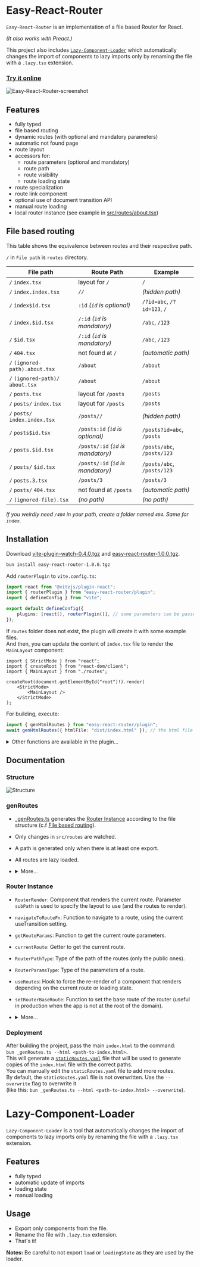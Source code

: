 # Easy-React-Router

`Easy-React-Router` is an implementation of a file based Router for React.

_(It also works with Preact.)_

This project also includes [`Lazy-Component-Loader`](#lazy-component-loader) which automatically changes the import of components to lazy imports only by renaming the file with a `.lazy.tsx` extension.

### [Try it online](https://nicolasventer.github.io/Easy-React-Router/)

![Easy-React-Router-screenshot](misc/Easy-React-Router-screenshot.jpeg)

## Features

- fully typed
- file based routing
- dynamic routes (with optional and mandatory parameters)
- automatic not found page
- route layout
- accessors for:
  - route parameters (optional and mandatory)
  - route path
  - route visibility
  - route loading state
- route specialization
- route link component
- optional use of document transition API
- manual route loading
- local router instance (see example in [src/routes/about.tsx](src/routes/about.tsx))

## File based routing

This table shows the equivalence between routes and their respective path.

`/` in `File path` is `routes` directory.

| File path                         | Route Path                         | Example                     |
| --------------------------------- | ---------------------------------- | --------------------------- |
| `/` `index.tsx`                   | layout for `/`                     | `/`                         |
| `/` `index.index.tsx`             | `//`                               | _(hidden path)_             |
| `/` `index$id.tsx`                | `:id` _(`id` is optional)_         | `/?id=abc`, `/?id=123`, `/` |
| `/` `index.$id.tsx`               | `/:id` _(`id` is mandatory)_       | `/abc`, `/123`              |
| `/` `$id.tsx`                     | `/:id` _(`id` is mandatory)_       | `/abc`, `/123`              |
| `/` `404.tsx`                     | not found at `/`                   | _(automatic path)_          |
| `/` `(ignored-path).about.tsx`    | `/about`                           | `/about`                    |
| `/` `(ignored-path)/` `about.tsx` | `/about`                           | `/about`                    |
| `/` `posts.tsx`                   | layout for `/posts`                | `/posts`                    |
| `/` `posts/` `index.tsx`          | layout for `/posts`                | `/posts`                    |
| `/` `posts/` `index.index.tsx`    | `/posts//`                         | _(hidden path)_             |
| `/` `posts$id.tsx`                | `/posts:id` _(`id` is optional)_   | `/posts?id=abc`, `/posts`   |
| `/` `posts.$id.tsx`               | `/posts/:id` _(`id` is mandatory)_ | `/posts/abc`, `/posts/123`  |
| `/` `posts/` `$id.tsx`            | `/posts/:id` _(`id` is mandatory)_ | `/posts/abc`, `/posts/123`  |
| `/` `posts.3.tsx`                 | `/posts/3`                         | `/posts/3`                  |
| `/` `posts/` `404.tsx`            | not found at `/posts`              | _(automatic path)_          |
| `/` `(ignored-file).tsx`          | _(no path)_                        | _(no path)_                 |

_If you weirdly need `/404` in your path, create a folder named `404`. Same for `index`._

## Installation

Download [vite-plugin-watch-0.4.0.tgz](vite-plugin-watch-0.4.0.tgz?raw=true) and [easy-react-router-1.0.0.tgz](easy-react-router-1.0.0.tgz?raw=true).

```bash
bun install easy-react-router-1.0.0.tgz
```

Add `routerPlugin` to `vite.config.ts`:

```ts
import react from "@vitejs/plugin-react";
import { routerPlugin } from "easy-react-router/plugin";
import { defineConfig } from "vite";

export default defineConfig({
	plugins: [react(), routerPlugin()], // some parameters can be passed to routerPlugin
});
```

If `routes` folder does not exist, the plugin will create it with some example files.  
And then, you can update the content of `index.tsx` file to render the `MainLayout` component:

```tsx
import { StrictMode } from "react";
import { createRoot } from "react-dom/client";
import { MainLayout } from "./routes";

createRoot(document.getElementById("root")!).render(
	<StrictMode>
		<MainLayout />
	</StrictMode>
);
```

For building, execute:

```ts
import { genHtmlRoutes } from "easy-react-router/plugin";
await genHtmlRoutes({ htmlFile: "dist/index.html" }); // the html file is copied to generate the static routes
```

<details>
<summary>Other functions are available in the plugin...</summary>

```ts
import { genLazyComponent, genRouterInstance } from "easy-react-router/plugin";
await genRouterInstance(); // generate the router instance
await genLazyComponent(); // generate the lazy components
```

</details>

## Documentation

### Structure

![Structure](misc/structure.png)

### genRoutes

- [\_genRoutes.ts](_genRoutes.ts) generates the [Router Instance](src/routerInstance.gen.ts) according to the file structure (c.f [File based routing](#file-based-routing)).
- Only changes in `src/routes` are watched.
- A path is generated only when there is at least one export.
- All routes are lazy loaded.
- <details>
  <summary>More...</summary>

  - if many exports, add `// @routeExport` comment to specify the export to use for the route.
  - use `--json` to additionally generate a JSON file with the result of the parsing
  - use `--force` to force the regeneration of the router instance

  **Note:** The Main Layout Component is generally lazy exported since it is imported in the [root file](src/index.tsx) (to avoid a build warning). In this case, the `// @routeExport` comment is needed.
  </details>

### Router Instance

- `RouterRender`: Component that renders the current route. Parameter `subPath` is used to specify the layout to use (and the routes to render).
- `navigateToRouteFn`: Function to navigate to a route, using the current useTransition setting.
- `getRouteParams`: Function to get the current route parameters.
- `currentRoute`: Getter to get the current route.
- `RouterPathType`: Type of the path of the routes (only the public ones).
- `RouterParamsType`: Type of the parameters of a route.
- `useRoutes`: Hook to force the re-render of a component that renders depending on the current route or loading state.
- `setRouterBaseRoute`: Function to set the base route of the router (useful in production when the app is not at the root of the domain).
- <details>
  <summary>More...</summary>

  - `isRouteLoaded`, `isRouteLoading`, `isRouteVisible`: Functions to check the state of a route.
  - `notFoundRoute`: Route that is rendered when no route is found.
  - `loadRouteFn`: Function to trigger the loading of a route (could be use on hover for example).
  - `RouteLink`: Component to create a link to a route.
  - `setUseRouteTransition`: Function to set the use of the document transition API.
  - `updateCurrentRoute`: Function that updates the current route according to the current url.
  - `buildRouteLink`: Function to build a link to a route.
  </details>

### Deployment

After building the project, pass the main `index.html` to the command:  
`bun _genRoutes.ts --html <path-to-index.html>`.  
This will generate a [`staticRoutes.yaml`](staticRoutes.yaml) file that will be used to generate copies of the `index.html` file with the correct paths.  
You can manually edit the `staticRoutes.yaml` file to add more routes.  
By default, the `staticRoutes.yaml` file is not overwritten. Use the `--overwrite` flag to overwrite it  
(like this: `bun _genRoutes.ts --html <path-to-index.html> --overwrite`).

# Lazy-Component-Loader

`Lazy-Component-Loader` is a tool that automatically changes the import of components to lazy imports only by renaming the file with a `.lazy.tsx` extension.

## Features

- fully typed
- automatic update of imports
- loading state
- manual loading

## Usage

- Export only components from the file.
- Rename the file with `.lazy.tsx` extension.
- That's it!

**Notes:** Be careful to not export `load` or `loadingState` as they are used by the loader.
